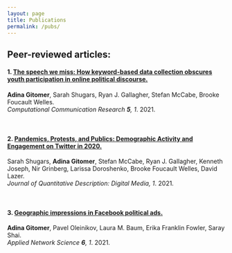 ```yaml
---
layout: page
title: Publications
permalink: /pubs/
---
```


## Peer-reviewed articles:

#### 1. [The speech we miss: How keyword-based data collection obscures youth participation in online political discourse.](https://doi.org/10.5117/CCR2023.1.11.GITO) 
**Adina Gitomer**, Sarah Shugars, Ryan J. Gallagher, Stefan McCabe, Brooke Foucault Welles. \
_Computational Communication Research **5**, 1_. 2021.

<br>

#### 2. [Pandemics, Protests, and Publics: Demographic Activity and Engagement on Twitter in 2020.](https://doi.org/10.51685/jqd.2021.002) 
Sarah Shugars, **Adina Gitomer**, Stefan McCabe, Ryan J. Gallagher, Kenneth Joseph, Nir Grinberg, Larissa Doroshenko, Brooke Foucault Welles, David Lazer. \
_Journal of Quantitative Description: Digital Media, 1_. 2021.

<br>

#### 3. [Geographic impressions in Facebook political ads.](https://doi.org/10.1007/s41109-020-00350-7) 
**Adina Gitomer**, Pavel Oleinikov, Laura M. Baum, Erika Franklin Fowler, Saray Shai. \
_Applied Network Science **6**, 1_. 2021. 

